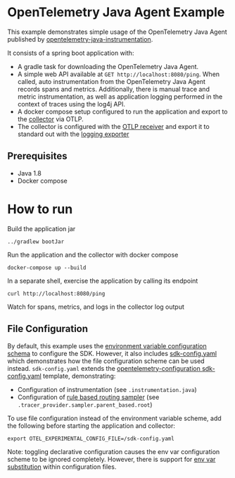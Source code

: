 # OpenTelemetry Java Agent Example

This example demonstrates simple usage of the OpenTelemetry Java Agent published
by [opentelemetry-java-instrumentation](https://github.com/open-telemetry/opentelemetry-java-instrumentation).

It consists of a spring boot application with:

- A gradle task for downloading the OpenTelemetry Java Agent.
- A simple web API available at `GET http://localhost:8080/ping`. When called,
  auto instrumentation from the OpenTelemetry Java Agent records spans and
  metrics. Additionally, there is manual trace and metric instrumentation, as
  well as application logging performed in the context of traces using the log4j
  API.
- A docker compose setup configured to run the application and export to
  the [collector](https://opentelemetry.io/docs/collector/) via OTLP.
- The collector is configured with
  the [OTLP receiver](https://github.com/open-telemetry/opentelemetry-collector/tree/main/receiver/otlpreceiver)
  and export it to standard out with
  the [logging exporter](https://github.com/open-telemetry/opentelemetry-collector/tree/main/exporter/debugexporter)

## Prerequisites

* Java 1.8
* Docker compose

# How to run

Build the application jar

```shell
../gradlew bootJar
```

Run the application and the collector with docker compose

```shell
docker-compose up --build
```

In a separate shell, exercise the application by calling its endpoint

```shell
curl http://localhost:8080/ping
```

Watch for spans, metrics, and logs in the collector log output

## File Configuration

By default, this example uses the [environment variable configuration schema](https://github.com/open-telemetry/opentelemetry-specification/blob/main/specification/configuration/sdk-environment-variables.md) to configure the SDK. However, it also includes [sdk-config.yaml](./sdk-config.yaml) which demonstrates how the file configuration scheme can be used instead. `sdk-config.yaml` extends the [opentelemetry-configuration sdk-config.yaml](https://github.com/open-telemetry/opentelemetry-configuration/blob/v0.3.0/examples/sdk-config.yaml) template, demonstrating:

- Configuration of instrumentation (see `.instrumentation.java`) 
- Configuration of [rule based routing sampler](https://github.com/open-telemetry/opentelemetry-java-contrib/tree/main/samplers) (see `.tracer_provider.sampler.parent_based.root`)

To use file configuration instead of the environment variable scheme, add the following before starting the application and collector:

```shell
export OTEL_EXPERIMENTAL_CONFIG_FILE=/sdk-config.yaml
```

Note: toggling declarative configuration causes the env var configuration scheme to be ignored completely. However, there is support for [env var substitution](https://opentelemetry.io/docs/specs/otel/configuration/data-model/#environment-variable-substitution) within configuration files.
